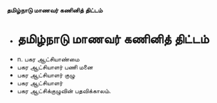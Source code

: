 **தமிழ்நாடு மாணவர் கணினித் திட்டம்**
- # தமிழ்நாடு மாணவர் கணினித் திட்டம்
- n. பகர ஆட்சியாண்மை
- பகர ஆட்சியாளர் பணி மனை
- பகர ஆட்சியாளர் குழு
- பகர ஆட்சியாளர்
- பகர ஆட்சிக்குழுவின் பதவிக்காலம்.

